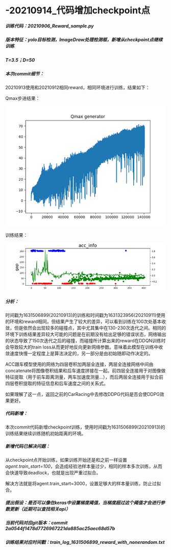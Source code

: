 # -20210914_代码增加checkpoint点

##### *训练代码：20210906_Reward_sample.py*

##### *版本特征：yolo目标检测，ImageDraw处理检测框，新增从checkpoint点继续训练*

##### *T=3.5；D=50*

##### 本次commit细节：

20210913使用和20210912相同reward，相同环境进行训练，结果如下：

Qmax步进结果：

![](./忘未变更Tsigma训练qmax.png)

训练结果：

![](./忘未变更Tsigma训练结果.png)



##### 分析：

时间戳为1631506899(20210913)的训练和时间戳为1631323956(20210911)使用的环境和reward相同，但结果产生了较大的差异，可以看到训练在100次处基本收敛，但是依然会出现较多的碰撞点，其中尤其集中在130-230次迭代之间。相同的环境下训练结果差异较大可能的问题是在前期没有给出足够的错误状态，网络输出的状态导致了150次迭代之后的碰撞，而碰撞所计算出来的reward在DDQN训练时会导致较大的train loss从而更好地反向更新网络参数。意味着此模型在训练中收敛速度快慢一定程度上是算法决定的，另一部分是由初始随即动作决定的。

ACC跟车模型使用的网络为四层卷积加两层全连接，两层全连接网络中间由concatenate将图像卷积结果和后车速度拼接在一起。前四层全连接用于对图像做特征提取（用于前车距离测量，两车加速度测量...），而后两层全连接用于拟合前四层卷积提取的特征信息和后车速度之间的关系式。

如果理解了这一点，返回之前的CarRacing中去修改DDPG代码是否会使DDPG效果更好。

##### 代码新增：

本次commit代码新增checkpoint训练，使用时间戳为1631506899(20210913)的训练结果继续训练随机初始距离的环境。

##### 新增代码已解决问题：

从checkpoint点开始训练，如果训练开始还是和之前一样设置*agent.train_start=100*，会造成经验池样本量过少，相同的样本多次训练，从而会快速导致deadlock，也就是出现严重过拟合。

解决方法就是将agent.train_start=3000，设置足够大的样本量训练，防止过拟合。

##### *提出假设：是否可以像在keras中设置梯度阈值，当梯度超过这个阈值才会进行参数更新（近期可以查找相关api）*

##### 当前代码对应git版本：commit 2a0544f1478d7726967221da885ac25aec68d57b

##### 训练结果对应时间戳：train_log_1631506899_reward_with_nonerandom.txt

